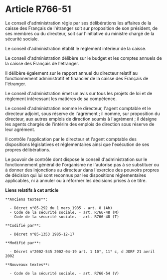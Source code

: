 # Article R766-51

Le conseil d'administration règle par ses délibérations les affaires de la caisse des Français de l'étranger soit sur
proposition de son président, de ses membres ou du directeur, soit sur l'initiative du ministre chargé de la sécurité
sociale. 

Le conseil d'administration établit le règlement intérieur de la caisse. 

Le conseil d'administration délibère sur le budget et les comptes annuels de la caisse des Français de l'étranger. 

Il délibère également sur le rapport annuel du directeur relatif au fonctionnement administratif et financier de la caisse
des Français de l'étranger. 

Le conseil d'administration émet un avis sur tous les projets de loi et de règlement intéressant les matières de sa
compétence. 

Le conseil d'administration nomme le directeur, l'agent comptable et le directeur adjoint, sous réserve de l'agrément ; il
nomme, sur proposition du directeur, aux autres emplois de direction soumis à l'agrément ; il désigne les agents chargés de
l'intérim des emplois de direction sous réserve de leur agrément.

Il contrôle l'application par le directeur et l'agent comptable des dispositions législatives et réglementaires ainsi que
l'exécution de ses propres délibérations.

Le pouvoir de contrôle dont dispose le conseil d'administration sur le fonctionnement général de l'organisme ne l'autorise
pas à se substituer ou à donner des injonctions au directeur dans l'exercice des pouvoirs propres de décision qui lui sont
reconnus par les dispositions réglementaires applicables, ni à annuler ou à réformer les décisions prises à ce titre.

**Liens relatifs à cet article**

	**Anciens textes**:

	  - Décret n°85-292 du 1 mars 1985 - art. 8 (Ab)
	  - Code de la sécurité sociale. - art. R766-48 (M)
	  - Code de la sécurité sociale. - art. R766-48 (T)

	**Codifié par**:

	  - Décret n°85-1353 1985-12-17

	**Modifié par**:

	  - Décret n°2002-545 2002-04-19 art. 1 10°, 11° c, d JORF 21 avril 2002

	**Nouveaux textes**:

	  - Code de la sécurité sociale. - art. R766-54 (V)
